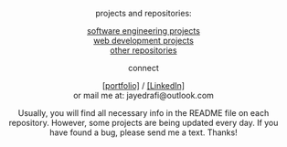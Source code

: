 <div align="center">
<p>projects and repositories:</p>
<p><a href="https://jayedrafiprojects.github.io/portfolio/pswe.html">software engineering projects</a>
<br/>
  <a href="https://jayedrafiprojects.github.io/portfolio/pweb.html">web development projects</a>
<br/>
  <a href="">other repositories</a><p>
<p>connect</p>
<p><a href="https://jayedrafiprojects.github.io/portfolio/">[portfolio]</a> / <a href="https://www.linkedin.com/in/jayed-rafi/">[LinkedIn]</a></br>
or mail me at: jayedrafi@outlook.com</p>
<p>Usually, you will find all necessary info in the README file on each repository. However, some projects are being updated every day. If you have found a bug, please send me a text. Thanks!</p>
<div>
